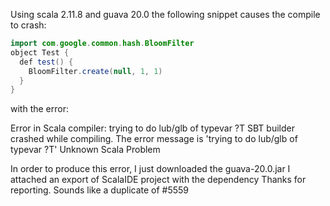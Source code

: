 Using scala 2.11.8 and guava 20.0 the following snippet causes the compile to crash:


```java
import com.google.common.hash.BloomFilter
object Test {
  def test() {
    BloomFilter.create(null, 1, 1)
  }
}
```


with the error:

Error in Scala compiler: trying to do lub/glb of typevar ?T
SBT builder crashed while compiling. The error message is 'trying to do lub/glb of typevar ?T' Unknown Scala Problem

In order to produce this error, I just downloaded the guava-20.0.jar
I attached an export of ScalaIDE project with the dependency
Thanks for reporting. Sounds like a duplicate of #5559
